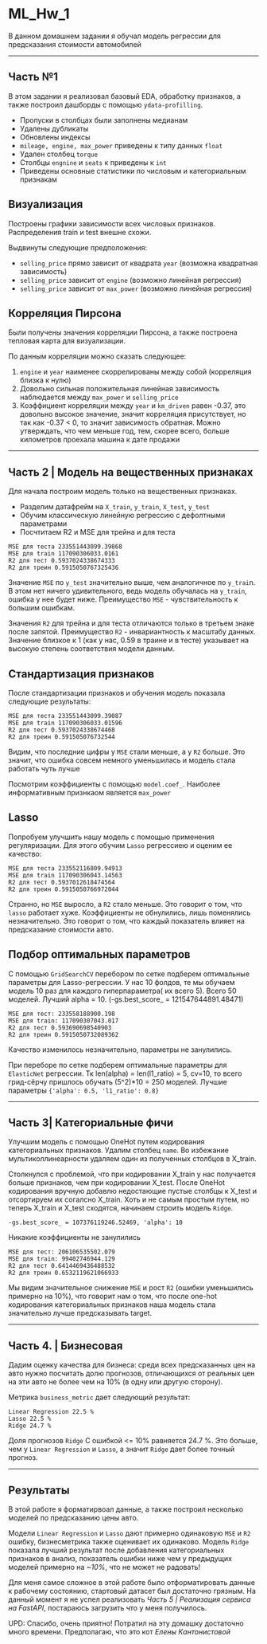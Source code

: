 # ML_Hw_1
В данном домашнем задании я обучал модель регрессии для предсказания стоимости автомобилей
____
## Часть №1
В этом задании я реализовал базовый EDA, обработку признаков, а также построил дашборды с помощью `ydata-profilling`.

- Пропуски в столбцах были заполнены медианам
- Удалены дубликаты
- Обновлены индексы
- ``mileage, engine, max_power`` приведены к типу данных ``float``
- Удален столбец ``torque``
- Столбцы ``engnine`` и ``seats`` к приведены к `int`
- Приведены основные статистики по числовым и категориальным признакам

## Визуализация
Построены графики зависимости всех числовых признаков. Распределения train и test внешне схожи.

Выдвинуты следующие предположения:
- `selling_price` прямо зависит от квадрата `year` (возможна квадратная зависимость)
- `selling_price` зависит от `engine` (возможно линейная регрессия)
- `selling_price` зависит от `max_power` (возможно линейная регрессия)

## Корреляция Пирсона
Были получены значения корреляции Пирсона, а также построена тепловая карта для визуализации.

По данным корреляции можно сказать следующее:
1. `engine` и `year` наименее скоррелированы между собой (корреляция близка к нулю)
2. Довольно сильная положительная линейная зависимость наблюдается между `max_power` и `selling_price`
3. Коэффициент корреляции между `year` и `km_driven` равен -0.37, это довольно высокое значение, значит корреляция присутствует, но так как -0.37 < 0, то значит зависимость обратная. Можно утверждать, что чем меньше год, тем, скорее всего, больше километров проехала машина к дате продажи
____
## Часть 2 | Модель на вещественных признаках
Для начала построим  модель только на вещественных признаках.
- Разделим датафрейм на `X_train`, `y_train`, `X_test`, `y_test`
- Обучим классическую линейную регрессию с дефолтными параметрами
- Посчтитаем  R2  и  MSE  для трейна и для теста
```
MSE для теста 233551443099.39868
MSE для train 117090306033.0161
R2 для тест 0.5937024338674333
R2 для треин 0.5915050767325436
```

Значение `MSE` по `y_test` значительно выше, чем аналогичное по `y_trai`n. В этом нет ничего удивительного, ведь модель обучалась на `y_train`, ошибка у нее будет ниже. Преимущество `MSE` - чувствительность к большим ошибкам.

Значения `R2` для трейна и для теста отличаются только в третьем знаке после запятой. Преимущество `R2` - инвариантность к масштабу данных. Значение близкое к 1 (как у нас, 0.59 в траине и в тесте) указывает на высокую степень соответствия модели данным.

## Стандартизация признаков
После стандартизации признаков и обучения модель показала следующие результаты:
```
MSE для теста 233551443099.39087
MSE для train 117090306033.01596
R2 для тест 0.5937024338674468
R2 для треин 0.591505076732544
```

Видим, что последние цифры у `MSE` стали меньше, а у `R2` больше. Это значит, что ошибка совсем немного уменьшилась и модель стала работать чуть лучше

Посмотрим коэффициенты с помощью `model.coef_`. Наиболее информативным признкаом является `max_power`

## Lasso
Попробуем улучшить нашу модель с помощью применения регуляризации. Для этого обучим `Lasso` регрессиею и оценим ее качество:
```
MSE для теста 233552116809.94913
MSE для train 117090306043.14563
R2 для тест 0.5937012618474564
R2 для треин 0.5915050766972044
```

Странно, но `MSE` выросло, а `R2` стало меньше. Это говорит о том, что `lasso` работает хуже. Коэффициенты не обнулились, лишь поменялись незначительно. Это говорит о том, что каждый показатель влияет на предсказание стоимости авто.

## Подбор оптимальных параметров
С помощью `GridSearchCV` перебором по сетке подберем оптимальные параметры для Lasso-регрессии. У нас 10 фолдов, те мы обучаем модель 10 раз для каждого гиперпараметра( их всего 5). Всего 50 моделей. Лучший alpha = 10. (-gs.best_score_ = 121547644891.48471)
```
MSE для тест: 233558188900.198
MSE для train: 117090307043.017
R2 для тест 0.593690698540903
R2 для треин 0.5915050732089362
```

Качество изменилось незначительно, параметры не занулились.

При переборе по сетке подберем оптимальные параметры для `ElasticNet` регрессии. Тк len(alpha) = len(l1_ratio) = 5, cv=10, то всего грид-сёрчу пришлось обучать (5^2)*10 = 250 моделей. Лучшие параметры `{'alpha': 0.5, 'l1_ratio': 0.8}`
____
## Часть 3| Категориальные фичи
Улучшим модель с помощью OneHot путем кодирования категориальных признаков. Удалим столбец `name`. Во избежание мультиколлинеарности удаляем один из полученных столбцов в X_train.

Столкнулся с проблемой, что при кодировании X_train у нас получается больше признаков, чем при кодировании X_test. После OneHot кодирования вручную добавлю недостающие пустые столбцы к X_test и отсортируем их согалсно X_train. Хоть и не самым простым путем, но теперь X_train и X_test сходятся, начинаем строить модель `Ridge`.

`-gs.best_score_ = 107376119246.52469, 'alpha': 10`

Никакие коэффициенты не занулились

```
MSE для тест: 206106535502.079
MSE для train: 99402746944.129
R2 для тест 0.6414469436488532
R2 для треин 0.6532119621066933
```
Мы видим значительное снижение `MSE` и рост `R2` (ошибки уменьшились примерно на 10%), что говорит нам о том, что после one-hot кодирования категориальных признаков наша модель стала значительно лучше предсказывать target.
____
## Часть 4. | Бизнесовая
Дадим оценку качества для бизнеса: среди всех предсказанных цен на авто нужно посчитать долю прогнозов, отличающихся от реальных цен на эти авто не более чем на 10% (в одну или другую сторону).

Метрика `business_metric` дает следующий результат:
```
Linear Regression 22.5 %
Lasso 22.5 %
Ridge 24.7 %
```
Доля прогнозов `Ridge` С ошибкой <= 10% равняется 24.7 %. Это больше, чем у `Linear Regression` и `Lasso`, а значит `Ridge` дает более точный прогноз.
____
## Результаты
В этой работе я форматирвоал данные, а также построил несколько моделей по предсказанию цены авто.

Модели `Linear Regression` и `Lasso` дают примерно одинаковую `MSE` и `R2` ошибку, бизнесметрика также оценивает их одинаково. Модель `Ridge` показала лучший результат после добавления категориальных признаков в анализ, показатель ошибки ниже чем у предыдущих моделей примерно на *~10%*, что не может не радовать!

Для меня самое сложное в этой работе было отформатировать данные к рабочему состоянию, стартовый датасет был достаточно грязным. На данный момент я не успел реализовать *Часть 5 | Реализация сервиса на FastAPI*, постараюсь загрузить что у меня получилось.

UPD: Спасибо, очень приятно! Потратил на эту домашку достаточно много времени. Предполагаю, что это кот *Елены Кантонистовой*